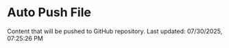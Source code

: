 # Auto Push File

Content that will be pushed to GitHub repository.
Last updated: 07/30/2025, 07:25:26 PM